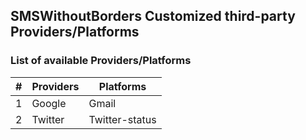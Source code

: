 ## SMSWithoutBorders Customized third-party Providers/Platforms

### List of available Providers/Platforms

| # | Providers | Platforms      |
|---|-----------|----------------|
| 1 | Google    | Gmail          |
| 2 | Twitter   | Twitter-status |
